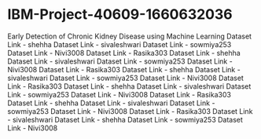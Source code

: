 # IBM-Project-40609-1660632036
Early Detection of Chronic Kidney Disease using Machine Learning
Dataset Link - shehha
Dataset Link - sivaleshwari
Dataset Link - sowmiya253
Dataset Link - Nivi3008
Dataset Link - Rasika303
Dataset Link - shehha
Dataset Link - sivaleshwari
Dataset Link - sowmiya253
Dataset Link - Nivi3008
Dataset Link - Rasika303
Dataset Link - shehha
Dataset Link - sivaleshwari
Dataset Link - sowmiya253
Dataset Link - Nivi3008
Dataset Link - Rasika303
Dataset Link - shehha
Dataset Link - sivaleshwari
Dataset Link - sowmiya253
Dataset Link - Nivi3008
Dataset Link - Rasika303
Dataset Link - shehha
Dataset Link - sivaleshwari
Dataset Link - sowmiya253
Dataset Link - Nivi3008
Dataset Link - Rasika303
Dataset Link - sivaleshwari
Dataset Link - shehha
Dataset Link - sowmiya253
Dataset Link - Nivi3008
